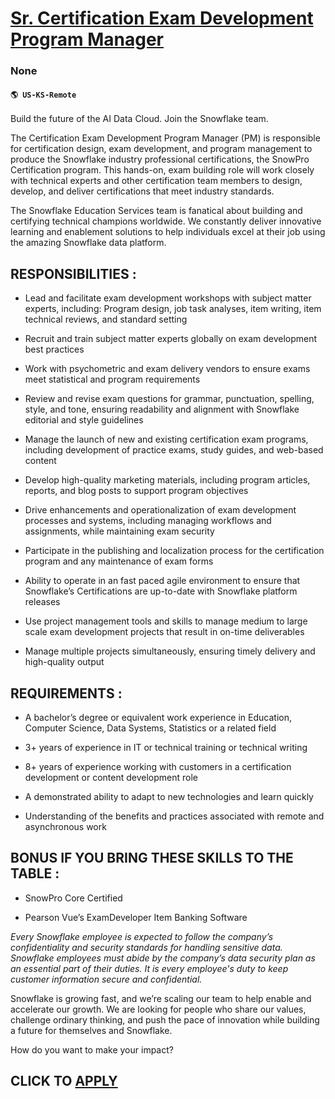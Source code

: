 # [Sr. Certification Exam Development Program Manager](https://www.remotewlb.com/apply/sr-certification-exam-development-program-manager)  
### None  
#### `🌎 US-KS-Remote`  

Build the future of the AI Data Cloud. Join the Snowflake team.

The Certification Exam Development Program Manager (PM) is responsible for certification design, exam development, and program management to produce the Snowflake industry professional certifications, the SnowPro Certification program. This hands-on, exam building role will work closely with technical experts and other certification team members to design, develop, and deliver certifications that meet industry standards.

The Snowflake Education Services team is fanatical about building and certifying technical champions worldwide. We constantly deliver innovative learning and enablement solutions to help individuals excel at their job using the amazing Snowflake data platform.

## RESPONSIBILITIES :

  * Lead and facilitate exam development workshops with subject matter experts, including: Program design, job task analyses, item writing, item technical reviews, and standard setting 

  * Recruit and train subject matter experts globally on exam development best practices

  * Work with psychometric and exam delivery vendors to ensure exams meet statistical and program requirements

  * ​​Review and revise exam questions for grammar, punctuation, spelling, style, and tone, ensuring readability and alignment with Snowflake editorial and style guidelines

  * Manage the launch of new and existing certification exam programs, including development of practice exams, study guides, and web-based content

  * Develop high-quality marketing materials, including program articles, reports, and blog posts to support program objectives 

  * Drive enhancements and operationalization of exam development processes and systems, including managing workflows and assignments, while maintaining exam security 

  * Participate in the publishing and localization process for the certification program and any maintenance of exam forms

  * Ability to operate in an fast paced agile environment to ensure that Snowflake’s Certifications are up-to-date with Snowflake platform releases

  * Use project management tools and skills to manage medium to large scale exam development projects that result in on-time deliverables

  * Manage multiple projects simultaneously, ensuring timely delivery and high-quality output

## REQUIREMENTS :

  * A bachelor’s degree or equivalent work experience in Education, Computer Science, Data Systems, Statistics or a related field

  * 3+ years of experience in IT or technical training or technical writing

  * 8+ years of experience working with customers in a certification development or content development role

  * A demonstrated ability to adapt to new technologies and learn quickly

  * Understanding of the benefits and practices associated with remote and asynchronous work

## BONUS IF YOU BRING THESE SKILLS TO THE TABLE :

  * SnowPro Core Certified

  * Pearson Vue’s ExamDeveloper Item Banking Software

 _Every Snowflake employee is expected to follow the company’s confidentiality and security standards for handling sensitive data. Snowflake employees must abide by the company’s data security plan as an essential part of their duties. It is every employee's duty to keep customer information secure and confidential._

Snowflake is growing fast, and we’re scaling our team to help enable and accelerate our growth. We are looking for people who share our values, challenge ordinary thinking, and push the pace of innovation while building a future for themselves and Snowflake.

How do you want to make your impact?

  
## CLICK TO [APPLY](https://www.remotewlb.com/apply/sr-certification-exam-development-program-manager)


